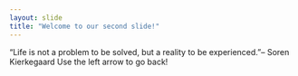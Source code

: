 ```yaml
---
layout: slide
title: "Welcome to our second slide!"
---
```

“Life is not a problem to be solved, but a reality to be experienced.”– Soren Kierkegaard
Use the left arrow to go back!
